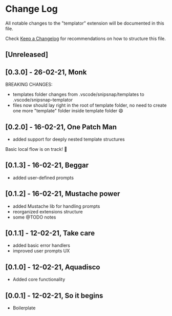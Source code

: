 # Change Log

All notable changes to the "templator" extension will be documented in this file.

Check [Keep a Changelog](http://keepachangelog.com/) for recommendations on how to structure this file.

## [Unreleased]

## [0.3.0] - 26-02-21, Monk

BREAKING CHANGES:

- templates folder changes from .vscode/snipsnap/templates to .vscode/snipsnap-templator
- files now should lay right in the root of template folder, no need to create one more "template" folder inside template folder :smile:

## [0.2.0] - 16-02-21, One Patch Man

- added support for deeply nested template structures

Basic local flow is on track! :tada:

## [0.1.3] - 16-02-21, Beggar

- added user-defined prompts

## [0.1.2] - 16-02-21, Mustache power

- added Mustache lib for handling prompts
- reorganized extensions structure
- some @TODO notes

## [0.1.1] - 12-02-21, Take care

- added basic error handlers
- improved user prompts UX

## [0.1.0] - 12-02-21, Aquadisco

- Added core functionality

## [0.0.1] - 12-02-21, So it begins

- Boilerplate
